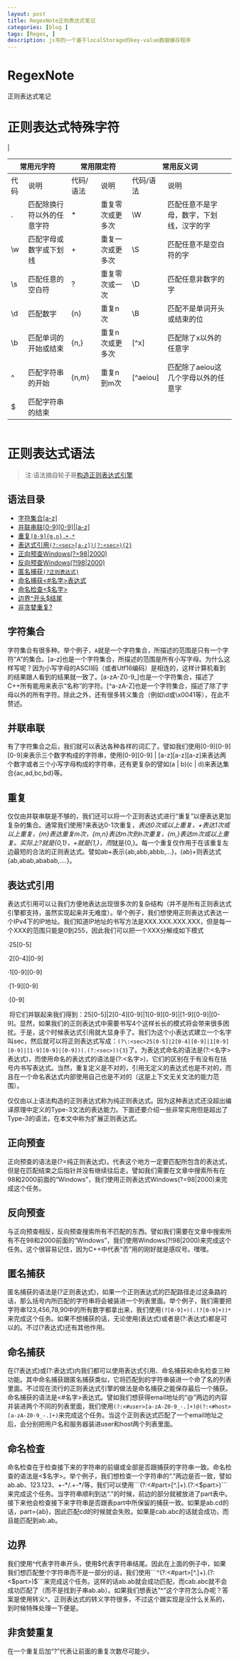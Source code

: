 ```yaml
---
layout: post
title: RegexNote正则表达式笔记
categories: [blog ]
tags: [Regex, ]
description: js写的一个基于localStorage的key-value数据缓存程序
---
```


# RegexNote
正则表达式笔记

# 正则表达式特殊字符


| 

<table>
  <thead>
    <tr><th colspan="2">常用元字符<th colspan="2">常用限定符<th colspan="2">常用反义词
  <tbody>
    <tr><td> 代码 <td>  说明<td> 代码/语法 <td> 说明<td> 代码/语法 <td> 说明
    <tr><td> . <td> 匹配除换行符以外的任意字符<td> * <td> 重复零次或更多次<td> \W <td> 匹配任意不是字母，数字，下划线，汉字的字
    <tr><td> \w <td> 匹配字母或数字或下划线<td> + <td> 重复一次或更多次<td> \S <td> 匹配任意不是空白符的字
    <tr><td> \s <td> 匹配任意的空白符<td> ? <td> 重复零次或一次<td> \D <td> 匹配任意非数字的字
    <tr><td> \d <td> 匹配数字<td> {n} <td> 重复n次<td> \B <td> 匹配不是单词开头或结束的位
    <tr><td> \b <td> 匹配单词的开始或结束<td> {n,} <td> 重复n次或更多次<td> [^x] <td> 匹配除了x以外的任意字
    <tr><td> ^ <td> 匹配字符串的开始<td> {n,m} <td> 重复n到m次<td> [^aeiou] <td> 匹配除了aeiou这几个字母以外的任意字
    <tr><td> $ <td> 匹配字符串的结束<td><td><td><td></td>
</table>

<pre></pre>

# 正则表达式语法

>注:语法摘自轮子哥[构造正则表达式引擎](http://www.cppblog.com/vczh/archive/2008/05/22/50763.html)

## 语法目录

- [字符集合[a-z]](#字符集合)
- [并联串联[0-9][0-9]|[a-z]](#并联串联)
- [重复```[0-9]{m,n},+,*```](#重复)
- [表达式引用```(?:<sec>[a-z])(?:<sec>){2}```](#表达式引用)
- [正向预查Windows(?=98|2000)](#正向预查)
- [反向预查Windows(?!98|2000)](#反向预查)
- [匿名捕获```(?正则表达式)```](#匿名捕获)
- [命名捕获<#名字>表达式](#命名捕获)
- [命名检查<$名字>](#命名检查)
- [边界^开头$结尾](#边界)
- [非贪婪重复?](#非贪婪重复)

## 字符集合

  字符集合有很多种。举个例子，` A `就是一个字符集合，所描述的范围是只有一个字符“A”的集合。[a-z]也是一个字符集合，所描述的范围是所有小写字母。为什么这样写呢？因为小写字母的ASCII码（或者Utf16编码）是相连的，这样计算机看到的结果跟人看到的结果就一致了。[a-zA-Z0-9_]也是一个字符集合，描述了C++所有能用来表示“名称”的字符。[^a-zA-Z]也是一个字符集合，描述了除了字母以外的所有字符。除此之外，还有很多转义集合（例如\d或\x0041等），在此不赘述。

## 并联串联

  有了字符集合之后，我们就可以表达各种各样的词汇了。譬如我们使用[0-9][0-9][0-9]来表示三个数字构成的字符串，使用[0-9][0-9] | [a-z][a-z][a-z]来表达两个数字或者三个小写字母构成的字符串，还有更复杂的譬如(a | b)(c | d)来表达集合{ac,ad,bc,bd}等。

## 重复

  仅仅由并联串联是不够的，我们还可以将一个正则表达式进行“重复”以便表达更加复杂的集合。通常我们使用?来表达0-1次重复，*表达0次或以上重复，+表达1次或以上重复，{m}表达重复m次，{m,n}表达m次到n次重复，{m,}表达m次或以上重复。实际上?就是{0,1}，+就是{1,}，而*就是{0,}。每一个重复仅作用于在该重复左边最短的合法的正则表达式。譬如ab+表示{ab,abb,abbb,…}，(ab)+则表达式{ab,abab,ababab,….}。

## 表达式引用

  表达式引用可以让我们方便地表达出现很多次的复杂结构（并不是所有正则表达式引擎都支持，虽然实现起来并无难度）。举个例子，我们想使用正则表达式表达一个IPv4下的IP地址。我们知道IP地址的书写方法是XXX.XXX.XXX.XXX，但是每一个XXX的范围只能是0到255，因此我们可以把一个XXX分解成如下模式
  
  ·25[0-5]
  
  ·2[0-4][0-9]
  
  ·1[0-9][0-9]
  
  ·[1-9][0-9]
  
  ·[0-9]
  
  将它们并联起来我们得到：25[0-5]|2[0-4][0-9]|1[0-9][0-9]|[1-9][0-9]|[0-9]。显然，如果我们的正则表达式中需要书写4个这样长长的模式将会带来很多困扰。于是，这个时候表达式引用就大显身手了。我们为这个小表达式建立一个名字叫sec，然后就可以将正则表达式写成：```(?\:<sec>25[0-5]|2[0-4][0-9]|1[0-9][0-9]|[1-9][0-9]|[0-9])(.(?:<sec>)){3}```了。为表达式命名的语法是(?:<名字>表达式)，而使用命名的表达式的语法是(?:<名字>)，它们的区别在于有没有在括号内书写表达式。当然，重复定义是不对的，引用无定义的表达式也是不对的，而且在一个命名表达式内部使用自己也是不对的（这是上下文无关文法的能力范围）。
  
  仅仅由以上语法构造的正则表达式称为纯正则表达式。因为这种表达式还没超出编译原理中定义的Type-3文法的表达能力。下面还要介绍一些非常实用但是超出了Type-3的语法，在本文中称为扩展正则表达式。
  
## 正向预查

正向预查的语法是(?=纯正则表达式)。代表这个地方一定要匹配所包含的表达式，但是在匹配结束之后指针并没有继续往后走。譬如我们需要在文章中搜索所有在98和2000前面的“Windows”，我们使用正则表达式Windows(?=98|2000)来完成这个任务。

## 反向预查

与正向预查相反，反向预查搜索所有不匹配的东西。譬如我们需要在文章中搜索所有不在98和2000前面的“Windows”，我们使用Windows(?!98|2000)来完成这个任务。这个很容易记住，因为C++中代表“否”用的刚好就是感叹号。嘿嘿。

## 匿名捕获

匿名捕获的语法是(?正则表达式)，如果一个正则表达式的匹配路径走过这条路的话，那么括号内所匹配的字符串将会被装进一个列表里面。举个例子，我们需要把字符串123,456,78,90中的所有数字都拿出来，我们使用```(?[0-9]+)(.(?[0-9]+))*```来完成这个任务。如果不想捕获的话，无论使用(表达式)或者是(?:表达式)都是可以的。不过(?表达式)还有其他作用。

## 命名捕获

在(?表达式)或(?:表达式)内我们都可以使用表达式引用、命名捕获和命名检查三种功能。其中命名捕获跟匿名捕获类似，它将匹配到的字符串装进一个命了名的列表里面。不过现在流行的正则表达式引擎的做法是命名捕获之能保存最后一个捕获。命名捕获的语法是<#名字>表达式。譬如我们想获得email地址的“@”两边的内容并装进两个不同的列表里面，我们使用```(?:<#user>[a-zA-Z0-9_-.]+)@(?:<#host>[a-zA-Z0-9_-.]+)```来完成这个任务。当这个正则表达式匹配了一个email地址之后，会分别把用户名和服务器装进user和host两个列表里面。

## 命名检查

命名检查在于检查接下来的字符串的前缀或全部是否跟捕获的字符串一致。命名检查的语法是<$名字>。举个例子，我们想检查一个字符串的“.”两边是否一致，譬如ab.ab、123.123、+-*/.+-*/等，我们可以使用```(?:<#part>[^.]+).(?:<$part>)```来完成这个任务。当字符串顺利到达“.”的时候，前边的部分就被放进了part表中。接下来他会检查接下来字符串是否跟表part中所保留的捕获一致。如果是ab.cd的话，part={ab}，因此匹配cd的时候就会失败。如果是cab.abc的话就会成功，而且能匹配到ab.ab。

## 边界

我们使用^代表字符串开头，使用$代表字符串结尾。因此在上面的例子中，如果我们想匹配整个字符串而不是一部分的话，我们使用```^(?:<#part>[^.]+).(?:<$part>)$```来完成这个任务。这样的话ab.ab就会成功匹配，而cab.abc就不会成功匹配了（而不是找到子串ab.ab）。如果我们想表达”^”这个字符怎么办呢？答案是使用转义\^。正则表达式的转义字符很多，不过这个跟实现是没什么关系的，到时候特殊处理一下便是。

## 非贪婪重复

在一个重复后加“?”代表让前面的重复次数尽可能少。
